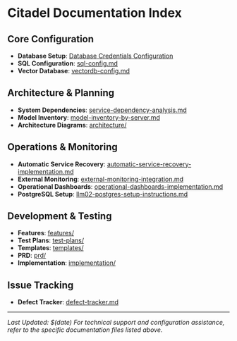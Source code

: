 # Citadel Documentation Index

## Core Configuration
- **Database Setup**: [Database Credentials Configuration](Database-Credentials-Configuration.md)
- **SQL Configuration**: [sql-config.md](sql-config.md)
- **Vector Database**: [vectordb-config.md](vectordb-config.md)

## Architecture & Planning
- **System Dependencies**: [service-dependency-analysis.md](service-dependency-analysis.md)
- **Model Inventory**: [model-inventory-by-server.md](model-inventory-by-server.md)
- **Architecture Diagrams**: [architecture/](architecture/)

## Operations & Monitoring
- **Automatic Service Recovery**: [automatic-service-recovery-implementation.md](automatic-service-recovery-implementation.md)
- **External Monitoring**: [external-monitoring-integration.md](external-monitoring-integration.md)
- **Operational Dashboards**: [operational-dashboards-implementation.md](operational-dashboards-implementation.md)
- **PostgreSQL Setup**: [llm02-postgres-setup-instructions.md](llm02-postgres-setup-instructions.md)

## Development & Testing
- **Features**: [features/](features/)
- **Test Plans**: [test-plans/](test-plans/)
- **Templates**: [templates/](templates/)
- **PRD**: [prd/](prd/)
- **Implementation**: [implementation/](implementation/)

## Issue Tracking
- **Defect Tracker**: [defect-tracker.md](defect-tracker.md)

---
*Last Updated: $(date)*
*For technical support and configuration assistance, refer to the specific documentation files listed above.*
